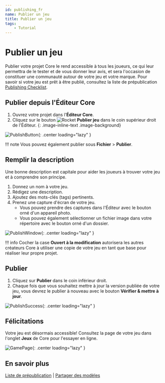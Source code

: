 ```yaml
---
id: publishing_fr
name: Publier un jeu
title: Publier un jeu
tags:
    - Tutorial
---
```


# Publier un jeu

Publier votre projet Core le rend accessible à tous les joueurs, ce qui leur permettra de le tester et de vous donner leur avis, et sera l'occasion de constituer une communauté autour de votre jeu et votre marque. Pour savoir si votre jeu est prêt à être publié, consultez la liste de prépublication [Publishing Checklist](publishing_checklist.fr.md).

## Publier depuis l'Éditeur Core

1. Ouvrez votre projet dans l'**Éditeur Core**.
2. Cliquez sur le bouton ![Rocket](../img/EditorManual/icons/HierarchyIcon_Publish.png) **Publier jeu** dans le coin supérieur droit de l'Éditeur.
{: .image-inline-text .image-background}

![PublishButton](../img/MyFirstMultiplayer/PublishButtonMarked.png){: .center loading="lazy" }

!!! note
    Vous pouvez également publier sous **Fichier** > **Publier**.

## Remplir la description

Une bonne description est capitale pour aider les joueurs à trouver votre jeu et à comprendre son principe.

1. Donnez un nom à votre jeu.
2. Rédigez une description.
3. Ajoutez des mots-clés (tags) pertinents.
4. Prenez une capture d'écran de votre jeu.
   - Vous pouvez prendre des captures dans l'Éditeur avec le bouton orné d'un appareil photo.
   - Vous pouvez également sélectionner un fichier image dans votre répertoire avec le bouton orné d'un dossier.

![PublishWindow](../img/MyFirstMultiplayer/PublishWindow.png){: .center loading="lazy" }

!!! info
    Cocher la case **Ouvert à la modification** autorisera les autres créateurs Core à utiliser une copie de votre jeu en tant que base pour réaliser leur propre projet.

## Publier

1. Cliquez sur **Publier** dans le coin inférieur droit.
2. Chaque fois que vous souhaitez mettre à jour la version publiée de votre jeu, vous devrez le publier à nouveau avec le bouton **Vérifier & mettre à jour**.

![PublishSuccess](../img/MyFirstMultiplayer/PublishSuccess.png){: .center loading="lazy" }

## Félicitations

Votre jeu est désormais accessible! Consultez la page de votre jeu dans l'onglet **Jeux** de Core pour l'essayer en ligne.

![GamePage](../img/MyFirstMultiplayer/GamePage.jpg){: .center loading="lazy" }

## En savoir plus

[Liste de prépublication](publishing_checklist.fr.md) | [Partager des modèles](template_reference.md)
